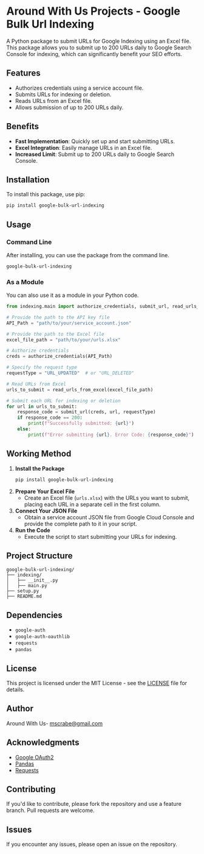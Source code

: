 
# Around With Us Projects - Google Bulk Url Indexing

A Python package to submit URLs for Google Indexing using an Excel file. This package allows you to submit up to 200 URLs daily to Google Search Console for indexing, which can significantly benefit your SEO efforts.

## Features

- Authorizes credentials using a service account file.
- Submits URLs for indexing or deletion.
- Reads URLs from an Excel file.
- Allows submission of up to 200 URLs daily.

## Benefits

- **Fast Implementation**: Quickly set up and start submitting URLs.
- **Excel Integration**: Easily manage URLs in an Excel file.
- **Increased Limit**: Submit up to 200 URLs daily to Google Search Console.

## Installation

To install this package, use pip:

```sh
pip install google-bulk-url-indexing
```

## Usage

### Command Line

After installing, you can use the package from the command line.

```sh
google-bulk-url-indexing
```

### As a Module

You can also use it as a module in your Python code.

```python
from indexing.main import authorize_credentials, submit_url, read_urls_from_excel

# Provide the path to the API key file
API_Path = "path/to/your/service_account.json"

# Provide the path to the Excel file
excel_file_path = "path/to/your/urls.xlsx"

# Authorize credentials
creds = authorize_credentials(API_Path)

# Specify the request type
requestType = "URL_UPDATED"  # or "URL_DELETED"

# Read URLs from Excel
urls_to_submit = read_urls_from_excel(excel_file_path)

# Submit each URL for indexing or deletion
for url in urls_to_submit:
    response_code = submit_url(creds, url, requestType)
    if response_code == 200:
        print(f"Successfully submitted: {url}")
    else:
        print(f"Error submitting {url}. Error Code: {response_code}")

```

## Working Method

1. **Install the Package**
    ```sh
    pip install google-bulk-url-indexing
    ```
2. **Prepare Your Excel File**
    - Create an Excel file (`urls.xlsx`) with the URLs you want to submit, placing each URL in a separate cell in the first column.
3. **Connect Your JSON File**
    - Obtain a service account JSON file from Google Cloud Console and provide the complete path to it in your script.
4. **Run the Code**
    - Execute the script to start submitting your URLs for indexing.

## Project Structure

```
google-bulk-url-indexing/
├── indexing/
│   ├── __init__.py
│   ├── main.py
├── setup.py
├── README.md

```

## Dependencies

- `google-auth`
- `google-auth-oauthlib`
- `requests`
- `pandas`

## License

This project is licensed under the MIT License - see the [LICENSE](LICENSE) file for details.

## Author

Around With Us- [mscrabe@gmail.com](mailto:mscrabe@gmail.com)

## Acknowledgments

- [Google OAuth2](https://google-auth.readthedocs.io/)
- [Pandas](https://pandas.pydata.org/)
- [Requests](https://docs.python-requests.org/)

## Contributing

If you'd like to contribute, please fork the repository and use a feature branch. Pull requests are welcome.

## Issues

If you encounter any issues, please open an issue on the repository.
